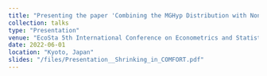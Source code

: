```yaml
---
title: "Presenting the paper 'Combining the MGHyp Distribution with Nonlinear Shrinkage in Modeling Financial Asset Returns' "
collection: talks
type: "Presentation"
venue: "EcoSta 5th International Conference on Econometrics and Statistics"
date: 2022-06-01
location: "Kyoto, Japan"
slides: "/files/Presentation__Shrinking_in_COMFORT.pdf"
---
```





